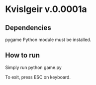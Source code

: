 Kvislgeir v.0.0001a
===================

Dependencies
------------
pygame Python module must be installed.

How to run
----------
Simply run
	python game.py

To exit, press ESC on keyboard.

